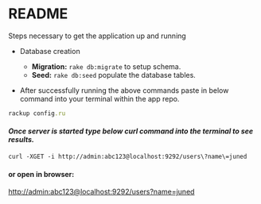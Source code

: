 # README

Steps necessary to get the application up and running

* Database creation
  * **Migration:** `rake db:migrate` to setup schema.
  * **Seed:** `rake db:seed` populate the database tables.
  
* After successfully running the above commands paste in below command into your terminal within the app repo.
```ruby
rackup config.ru
```

#### _Once server is started type below curl command into the terminal to see results._
```curl
curl -XGET -i http://admin:abc123@localhost:9292/users\?name\=juned
```

#### or open in browser:
[http://admin:abc123@localhost:9292/users\?name\=juned](http://admin:abc123@localhost:9292/users\?name\=juned)
